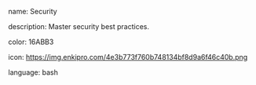 name: Security

description: Master security best practices.

color: 16ABB3

icon: https://img.enkipro.com/4e3b773f760b748134bf8d9a6f46c40b.png

language: bash
